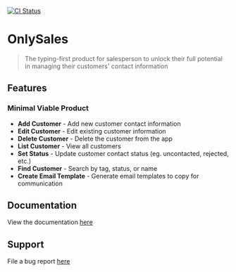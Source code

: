 [![CI Status](https://github.com/AY2526S1-CS2103T-T08-2/tp/workflows/Java%20CI/badge.svg)](https://github.com/AY2526S1-CS2103T-T08-2/tp/workflows/Java%20CI/badge.svg)

# OnlySales

> The typing-first product for salesperson to unlock their full potential in managing their customers' contact information

## Features

### Minimal Viable Product

- **Add Customer** - Add new customer contact information
- **Edit Customer** - Edit existing customer information  
- **Delete Customer** - Delete the customer from the app
- **List Customer** - View all customers
- **Set Status** - Update customer contact status (eg. uncontacted, rejected, etc.)
- **Find Customer** - Search by tag, status, or name
- **Create Email Template** - Generate email templates to copy for communication

## Documentation

View the documentation [here](https://nus-cs2103-ay2526s1.github.io/tp/)

## Support

File a bug report [here](https://github.com/AY2526S1-CS2103T-T08-2/tp/issues/new?template=bug_report.md)
